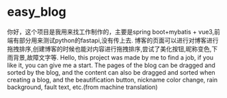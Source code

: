 # easy_blog
你好，这个项目是我用来找工作制作的，主要是spring boot+mybatis + vue3,前端有部分用来测试python的fastapi,没有传上去.
博客的页面可以进行对博客进行拖拽排序,创建博客的时候也能对内容进行拖拽排序,尝试了美化按钮,昵称变色,下雨背景,故障文字等.
Hello, this project was made by me to find a job, if you like it, you can give me a start.
The pages of the blog can be dragged and sorted by the blog, and the content can also be dragged and sorted when creating a blog, and the beautification button, nickname color change, rain background, fault text, etc.(from machine translation)
